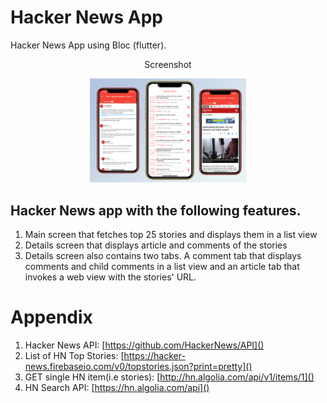 # Hacker News App

Hacker News App using Bloc (flutter).

<p align="center">
Screenshot
</p>
<p align="center">
  <img src="assets/image1 4.jpeg" width="250"/>
</p>

## Hacker News app with the following features.
1. Main screen that fetches top 25 stories and displays them in a list view
2. Details screen that displays article and comments of the stories
3. Details screen also contains two tabs. A comment tab that displays comments and child comments in a list view
and an article tab that invokes a web view with the stories' URL.


# Appendix
1. Hacker News API: [https://github.com/HackerNews/API]()
2. List of HN Top Stories: [https://hacker-news.firebaseio.com/v0/topstories.json?print=pretty]()
3. GET single HN item(i.e stories): [http://hn.algolia.com/api/v1/items/1]()
4. HN Search API: [https://hn.algolia.com/api]()
